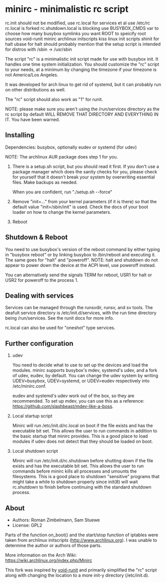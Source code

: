 minirc - minimalistic rc script
===============================

rc.init should not be modified, use rc.local for services et al
use /etc/rc
rc.local is forked
rc.shutdown.local is blocking
use BUSYBOX_CMDS var to choose how many busybox symlinks you want
ROOT to speicify root 
sources
void-runit
minirc
archlinux initscripts
kiss linux init scripts
shinit for halt
ubase for halt
should probably mention that the setup script is intended for distros with /sbin -> /usr/sbin

The script "rc" is a minimalistic init script made for use with busybox init.
It handles one time system initialization. You should customize the "rc" script
to your needs, at a minimum by changing the timezone if your timezone is not America/Los Angeles.

It was developed for arch linux to get rid of systemd, but it can probably run
on other distributions as well.

The "rc" script should also work as "1" for runit. 

NOTE: please make sure you aren't using the /run/services directory as the rc script
by default WILL REMOVE THAT DIRECTORY AND EVERYTHING IN IT. You have been warned.

Installing
----------

Dependencies: busybox, optionally eudev or systemd (for udev)

NOTE: The archlinux AUR package does step 1 for you.

1. There is a setup.sh script, but you should read it first.  If you don't use
   a package manager which does the sanity checks for you, please check for
   yourself that it doesn't break your system by overwriting essential files.
   Make backups as needed.

   When you are confident, run "./setup.sh --force"

2. Remove "init=..." from your kernel parameters (if it is there) so that the
   default value "init=/sbin/init" is used.  Check the docs of your boot loader
   on how to change the kernel parameters.

3. Reboot


Shutdown & Reboot
-----------------

You need to use busybox's version of the reboot command by either typing in
"busybox reboot" or by linking busybox to /bin/reboot and executing it.
The same goes for "halt" and "poweroff". NOTE: halt and shutdown do not appear to power down
the device at the ACPI level, use poweroff instead.

You can alternatively send the signals TERM for reboot, USR1 for halt or USR2
for poweroff to the process 1.


Dealing with services
---------------------

Services can be managed through the runsvdir, runsv, and sv tools. The deafult
service directory is /etc/init.d/services, with the run time directory being
/run/services. See the runit docs for more info.

rc.local can also be used for "oneshot" type services.


Further configuration
---------------------

1. udev

   You need to decide what to use to set up the devices and load the modules.
   minirc supports busybox's mdev, systemd's udev, and a fork of udev, eudev,
   by default.  You can change the udev system by writing UDEV=busybox,
   UDEV=systemd, or UDEV=eudev respectively into /etc/minirc.conf.

   eudev and systemd's udev work out of the box, so they are recommended.  To
   set up mdev, you can use this as a reference:
   https://github.com/slashbeast/mdev-like-a-boss.

2. Local startup script

   Minirc will run /etc/init.d/rc.local on boot if the file exists and has the
   executable bit set. This allows the user to run commands in addition to the
   basic startup that minirc provides. This is a good place to load modules if
   udev does not detect that they should be loaded on boot.

3. Local shutdown script

   Minirc will run /etc/init.d/rc.shutdown before shutting down if the file exists and has the
   executable bit set. This allows the user to run commands before minirc kills all processes and
   umounts the filesystems. This is a good place to shutdown "sensitive" programs that might take
   a while to shutdown properly since init(8) will wait rc.shutdown to finish before continuing with
   the standard shutdown process.


About
-----

* Authors: Roman Zimbelmann, Sam Stuewe
* License: GPL2

Parts of the function on_boot() and the start/stop function of iptables were
taken from archlinux initscripts (http://www.archlinux.org).  I was unable to
determine the author or authors of those parts.

More information on the Arch Wiki: https://wiki.archlinux.org/index.php/Minirc

This fork was inspired by [void-runit](https://github.com/void-linux/void-runit) and primarily simplified the "rc" script along
with changing the location to a more init-y directory (/etc/init.d).

